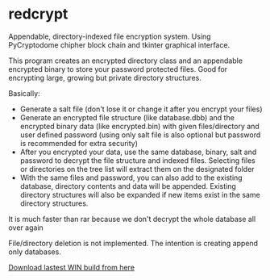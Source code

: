 # redcrypt

Appendable, directory-indexed file encryption system. Using PyCryptodome chipher block chain and tkinter graphical interface.

This program creates an encrypted directory class and an appendable encrypted binary to store your password protected files. Good for encrypting large, growing but private directory structures.

Basically:
* Generate a salt file (don't lose it or change it after you encrypt your files)
* Generate an encrypted file structure (like database.dbb) and the encrypted binary data (like encrypted.bin) with given files/directory and user defined password (using only salt file is also optional but password is recommended for extra security)
* After you encrypted your data, use the same database, binary, salt and password to decrypt the file structure and indexed files. Selecting files or directories on the tree list will extract them on the designated folder
* With the same files and password, you can also add to the existing database, directory contents and data will be appended. Existing directory structures will also be expanded if new items exist in the same directory structures.

It is much faster than rar because we don't decrypt the whole database all over again

File/directory deletion is not implemented. The intention is creating append only databases.

[Download lastest WIN build from here](https://github.com/rdscrn/redcrypt/releases/download/v1.1/redcrypt.v1_1.exe)
